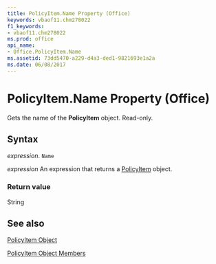 ```yaml
---
title: PolicyItem.Name Property (Office)
keywords: vbaof11.chm278022
f1_keywords:
- vbaof11.chm278022
ms.prod: office
api_name:
- Office.PolicyItem.Name
ms.assetid: 73dd5470-a229-d4a3-ded1-9821693e1a2a
ms.date: 06/08/2017
---
```



# PolicyItem.Name Property (Office)

Gets the name of the  **PolicyItem** object. Read-only.


## Syntax

 _expression_. `Name`

 _expression_ An expression that returns a [PolicyItem](./Office.PolicyItem.md) object.


### Return value

String


## See also


[PolicyItem Object](Office.PolicyItem.md)



[PolicyItem Object Members](./overview/Library-Reference/policyitem-members-office.md)

